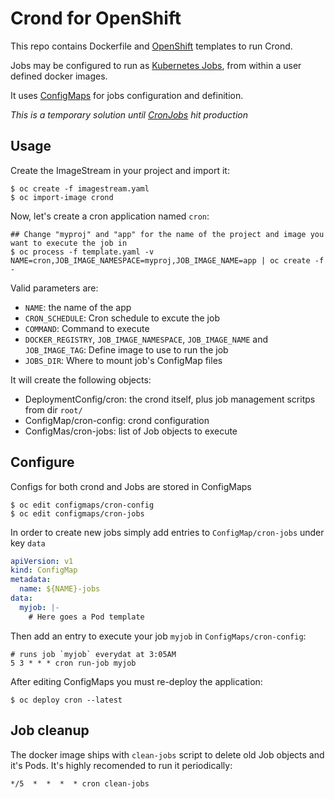 Crond for OpenShift
===================

This repo contains Dockerfile and [OpenShift](https://github.com/openshift/origin/) templates to run Crond.

Jobs may be configured to run as [Kubernetes Jobs](http://kubernetes.io/docs/user-guide/jobs/), from within a user defined docker images.

It uses [ConfigMaps](http://kubernetes.io/docs/user-guide/configmap/) for jobs configuration and definition.

_This is a temporary solution until [CronJobs](http://kubernetes.io/docs/user-guide/cron-jobs/) hit production_

Usage
-----

Create the ImageStream in your project and import it:

    $ oc create -f imagestream.yaml
    $ oc import-image crond

Now, let's create a cron application named `cron`:

    ## Change "myproj" and "app" for the name of the project and image you want to execute the job in
    $ oc process -f template.yaml -v NAME=cron,JOB_IMAGE_NAMESPACE=myproj,JOB_IMAGE_NAME=app | oc create -f -

Valid parameters are:

- `NAME`: the name of the app
- `CRON_SCHEDULE`: Cron schedule to excute the job
- `COMMAND`: Command to execute
- `DOCKER_REGISTRY`, `JOB_IMAGE_NAMESPACE`, `JOB_IMAGE_NAME` and `JOB_IMAGE_TAG`: Define image to use to run the job
- `JOBS_DIR`: Where to mount job's ConfigMap files

It will create the following objects:

- DeploymentConfig/cron: the crond itself, plus job management scritps from dir `root/`
- ConfigMap/cron-config: crond configuration
- ConfigMas/cron-jobs: list of Job objects to execute


Configure
---------

Configs for both crond and Jobs are stored in ConfigMaps

    $ oc edit configmaps/cron-config
    $ oc edit configmaps/cron-jobs

In order to create new jobs simply add entries to `ConfigMap/cron-jobs` under key `data`

```yaml
apiVersion: v1
kind: ConfigMap
metadata:
  name: ${NAME}-jobs
data:
  myjob: |-
    # Here goes a Pod template
```

Then add an entry to execute your job `myjob` in `ConfigMaps/cron-config`:

    # runs job `myjob` everydat at 3:05AM
    5 3 * * * cron run-job myjob

After editing ConfigMaps you must re-deploy the application:

    $ oc deploy cron --latest

Job cleanup
-----------

The docker image ships with `clean-jobs` script to delete old Job objects and it's Pods.
It's highly recomended to run it periodically:

    */5  *  *  *  * cron clean-jobs

